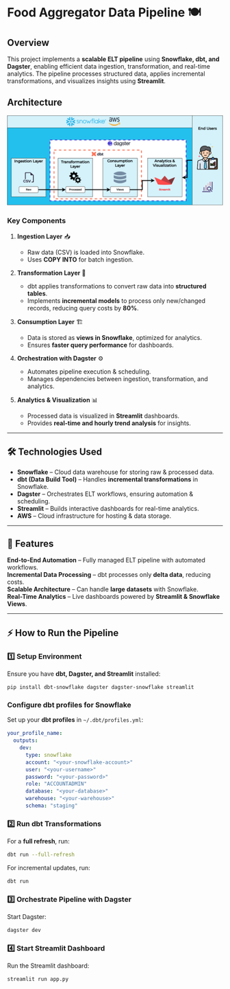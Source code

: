 # Food Aggregator Data Pipeline 🍽️

## Overview

This project implements a **scalable ELT pipeline** using **Snowflake, dbt, and Dagster**, enabling efficient data ingestion, transformation, and real-time analytics. The pipeline processes structured data, applies incremental transformations, and visualizes insights using **Streamlit**.

## Architecture

![Architecture Diagram](architecture.png)

### **Key Components**

1. **Ingestion Layer** 📥

   - Raw data (CSV) is loaded into Snowflake.
   - Uses **COPY INTO** for batch ingestion.

2. **Transformation Layer** 🔄

   - dbt applies transformations to convert raw data into **structured tables**.
   - Implements **incremental models** to process only new/changed records, reducing query costs by **80%**.

3. **Consumption Layer** 🏗️

   - Data is stored as **views in Snowflake**, optimized for analytics.
   - Ensures **faster query performance** for dashboards.

4. **Orchestration with Dagster** ⚙️

   - Automates pipeline execution & scheduling.
   - Manages dependencies between ingestion, transformation, and analytics.

5. **Analytics & Visualization** 📊
   - Processed data is visualized in **Streamlit** dashboards.
   - Provides **real-time and hourly trend analysis** for insights.

---

## 🛠️ Technologies Used

- **Snowflake** – Cloud data warehouse for storing raw & processed data.
- **dbt (Data Build Tool)** – Handles **incremental transformations** in Snowflake.
- **Dagster** – Orchestrates ELT workflows, ensuring automation & scheduling.
- **Streamlit** – Builds interactive dashboards for real-time analytics.
- **AWS** – Cloud infrastructure for hosting & data storage.

---

## 📌 Features

**End-to-End Automation** – Fully managed ELT pipeline with automated workflows.  
**Incremental Data Processing** – dbt processes only **delta data**, reducing costs.  
**Scalable Architecture** – Can handle **large datasets** with Snowflake.  
**Real-Time Analytics** – Live dashboards powered by **Streamlit & Snowflake Views**.

---

## ⚡ How to Run the Pipeline

### **1️⃣ Setup Environment**

Ensure you have **dbt, Dagster, and Streamlit** installed:

```sh
pip install dbt-snowflake dagster dagster-snowflake streamlit

```

### Configure dbt profiles for Snowflake

Set up your **dbt profiles** in `~/.dbt/profiles.yml`:

```yaml
your_profile_name:
  outputs:
    dev:
      type: snowflake
      account: "<your-snowflake-account>"
      user: "<your-username>"
      password: "<your-password>"
      role: "ACCOUNTADMIN"
      database: "<your-database>"
      warehouse: "<your-warehouse>"
      schema: "staging"
```

### **2️⃣ Run dbt Transformations**

For a **full refresh**, run:

```sh
dbt run --full-refresh
```

For incremental updates, run:

```sh
dbt run
```

### **3️⃣ Orchestrate Pipeline with Dagster**

Start Dagster:

```sh
dagster dev
```

### **4️⃣ Start Streamlit Dashboard**

Run the Streamlit dashboard:

```sh
streamlit run app.py
```
